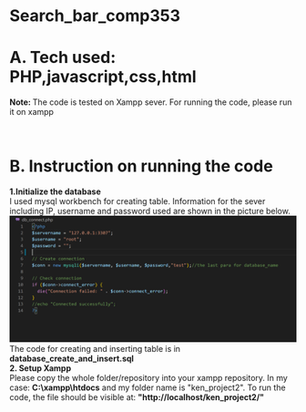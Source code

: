 # Search_bar_comp353
  <h1>A. Tech used: PHP,javascript,css,html</h1>
    <p><strong>Note: </strong>The code is tested on Xampp sever. For running the code, please run it on xampp</p>
    <br>
    <h1>B. Instruction on running the code</h1>
    <p><strong>1.Initialize the database</strong><br>
        I used mysql workbench for creating table. Information for the sever including IP, username and password used are shown in the picture below.
        <img src="database_setup.PNG"/>
        The code for creating and inserting table is in <strong>database_create_and_insert.sql</strong> <br>
        <strong>2. Setup Xampp</strong><br>
        Please copy the whole folder/repository into your xampp repository.
        In my case: <strong>C:\xampp\htdocs</strong> and my folder name is "ken_project2".
        To run the code, the file should be visible at: <strong>"http://localhost/ken_project2/"</strong>
    </p>
